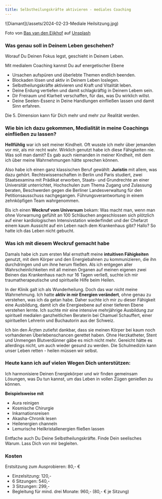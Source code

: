 ```yaml
---
title: Selbstheilungskräfte aktivieren - mediales Coaching
---
```

![Diamant](/assets/2024-02-23-Mediale Heilsitzung.jpg)

Foto von <a href="https://unsplash.com/de/@basvde?utm_content=creditCopyText&utm_medium=referral&utm_source=unsplash">Bas van den Eijkhof</a> auf <a href="https://unsplash.com/de/fotos/ein-diamant-der-auf-einem-steinhaufen-sitzt-ypk__5RJOBM?utm_content=creditCopyText&utm_medium=referral&utm_source=unsplash">Unsplash</a>
  
### Was genau soll in Deinem Leben geschehen?
Worauf Du Deinen Fokus legst, geschieht in Deinem Leben. 

Mit medialem Coaching kannst Du auf energetischer Ebene
- Ursachen aufspüren und überlebte Themen endlich beenden.
- Blockaden lösen und aktiv in Deinem Leben loslegen.
- Selbstheilungskräfte aktivieren und Kraft und Vitalität leben.
- Deine Erdung vertiefen und damit schlagkräftig in Deinem Lebem sein.
- Dir Freiraum und Klarheit verschaffen, für das, was Du wirklich willst.
- Deine Seelen-Essenz in Deine Handlungen einfließen lassen und damit Sinn erfahren.

Die 5. Dimension kann für Dich mehr und mehr zur Realität werden. 

### Wie bin ich dazu gekommen, Medialität in meine Coachings einfließen zu lassen? 
**Hellfühlig** war ich seit meiner Kindheit. Oft wusste ich mehr über jemanden vor mir, als mir recht wahr. Wirklich genutzt habe ich diese Fähigkeiten nie. Was soll man damit? Es gab auch niemanden in meiner Kindheit, mit dem ich über meine Wahrnehmungen hätte sprechen können. 

Also habe ich einen ganz klassischen Beruf gewählt: **Juristin** mit allem, was dazu gehört. Rechtswissenschaften in Berlin und Paris studiert, zwei Staatsexamina mit Prädikat erworben, Staats- und Grundrechte an einer Universität unterrichtet, Hochschulen zum Thema Zugang und Zulassung beraten, Beschwerden gegen die Berliner Landesverwaltung für den Petitionsausschuss nachgegangen. Führungsverantwortung in einem zehnköpfigen Team wahrgenommen.

Bis ich einen **Weckruf vom Universum** bekam: Was macht man, wenn man ohne Vorwarnung gefühlt an 100 Schläuchen angeschlossen sich plötzlich auf einer kardiologischen Intensivstation wiederfindet und der Chefarzt einem kaum Aussicht auf ein Leben nach dem Krankenhaus gibt? Hallo? So hatte ich das Leben nicht gebucht. 

### Was ich mit diesem Weckruf gemacht habe
Damals habe ich zum ersten Mal ernsthaft meine **intuitiven Fähigkeiten** genutzt, mit dem Körper und den Energiebahnen zu kommunizieren, die ihn durchdringen und um ihne herum fließen. Als ich entgegen aller Wahrscheinlichkeiten mit all meinen Organen auf meinen eigenen zwei Beinen das Krankenhaus nach nur 16 Tagen verließ, suchte ich mir traumatherapeutische und spirituelle Hilfe beim Heilen. 

In der Klinik galt ich als Wunderheilung. Doch das war nicht meine Wahrnehmung. Ich hatte **aktiv in mir Energien verändert**, ohne genau zu verstehen, was ich da getan habe. Daher suchte ich mir zu dieser Fähigkeit eine Ausbildung, damit ich die Energieebene auf einer tieferen Ebene verstehen lernte. Ich suchte mir eine intensive mehrjährige Ausbildung zur spirituell medialen ganzheitlichen Beraterin bei Chamuel Schauffert, einer spirituellen Lehrerin und Buchautorin aus der Schweiz.

Ich bin den Ärzten zutiefst dankbar, dass sie meinen Körper bei kaum noch vorhandenen Überlebenschancen gerettet haben. Ohne Herzkatheter, Stent und Unmengen Blutverdünner gäbe es mich nicht mehr. Gereicht hätte es allerdings nicht, um auch wieder gesund zu werden. Die Schulmedizin kann unser Leben retten - heilen müssen wir selbst. 

### Heute kann ich auf vielen Wegen Dich unterstützen: 
Ich harmonisiere Deinen Energiekörper und wir finden gemeinsam Lösungen, was Du tun kannst, um das Leben in vollen Zügen genießen zu können.

**Beispielsweise mit**
- Aura reinigen
- Kosmische Chirurgie
- Inkarnationsreisen
- Akasha-Chronik lesen
- Heilenergien channeln
- Lemurische Heilkristallenergien fließen lassen

Entfache auch Du Deine Selbstheilungskräfte. Finde Dein seelisches Warum. Lass Dich von mir begleiten. 

### Kosten
Erstsitzung zum Ausprobieren: 80,- €
- Einzelsitzung: 120,-
- 6 Sitzungen: 540,-
- 3 Sitzungen: 299,-
- Begleitung für mind. drei Monate: 960,- (80,- € je Sitzung) 


